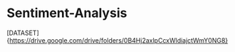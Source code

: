 # Sentiment-Analysis
[DATASET]{https://drive.google.com/drive/folders/0B4Hj2axlpCcxWldiajctWmY0NG8}
